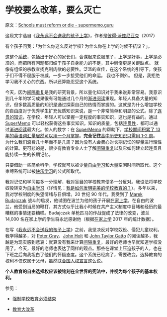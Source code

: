 # 学校要么改革，要么灭亡

原文：[Schools must reform or die - supermemo.guru](https://supermemo.guru/wiki/Schools_must_reform_or_die)

这段文字选自《[我永远不会送我的孩子上学](https://supermemo.guru/wiki/Problem_of_Schooling)》，作者是[彼得·沃兹尼亚克](https://supermemo.guru/wiki/Piotr_Wozniak)（2017）

有个孩子问我：「为什么你这么反对学校? 为什么你在上学的时候不抗议？」。

这整个[系统](https://supermemo.guru/wiki/School)，包括出于好心的家长们，合谋起来说服孩子，上学是好事，上学是必须的，而把所有问题都归结于孩子自身能力的不足，其中懒惰更是关键缺点。 就像有组织的宗教宣扬克制肉欲的必要性。泛滥的宣传，在这个系统的引导下，使孩子们不得不屈服于权威，一步一步接受他们的命运。 我也不例外。 但是，我拒绝学习我不关心的东西。所以还算能忍受这个系统。

今天，因为[间隔重复](https://supermemo.guru/wiki/Spaced_repetition)是我的研究背景，所以量化知识对于我来说非常容易。我意识到几十年的学习成果很有可能通过几个月的[渐进阅读](https://supermemo.guru/wiki/Incremental_reading)重现。年轻人具备大量的知识，但多数高质量的知识是通过探索自己的热情而掌握的。这就是为什么增加学校的自由度对于优秀学生扩充优质知识来说，是一个非常简单和明显的公式。除了[连贯的知识](https://supermemo.guru/wiki/Coherence)，在学校，年轻人可以掌握一定程度的事实知识，这也是有益的。通过 [SuperMemo](https://supermemo.guru/wiki/SuperMemo) 可以轻松获得这些事实知识。知识的质量，包括[连贯性](https://supermemo.guru/wiki/Coherence)，都可以通过[渐进阅读](https://supermemo.guru/wiki/Incremental_reading)最大化。惊人的数字：在  [SuperMemo](https://supermemo.guru/wiki/SuperMemo) 的帮助下，[学校期间积累了 13 年的英语词汇量居然可以用一个月掌握](https://supermemo.guru/wiki/13_years_of_school_in_a_month)。**完全记住**[高中历史知识只需用 1-2 周](https://supermemo.guru/wiki/Learning_history:_school_vs._self-directed_learning)。为什么我们浪费几十年而不是几周？因为没有人会费心对长期记忆的容量进行理性的计算。更可悲的是，很少有教育专业人士了解[间隔重复](https://supermemo.guru/wiki/Spaced_repetition)以及它如何建立起连贯且能持续一生的长期记忆。

只要借助一些简单科学，学校就可以被少量[自由学习](https://supermemo.guru/wiki/Free_learning)和大量空闲时间所取代。这个束缚系统可以被[快乐学习](https://supermemo.guru/wiki/Pleasure_of_learning)的公式所取代。

我对记忆和学习每多一分理解，我对盲目的学校教育便多一分反对。我设法将学校奴役转变为[自由学习](https://supermemo.guru/wiki/Free_learning)（详情见：[我是如何发明完美的学校教育的？](https://supermemo.guru/wiki/How_I_invented_perfect_schooling)）。多年以来，我对学校制度的失望情绪与日俱增。20 世纪 90 年代，我受到了 [Marek Budajczak](https://supermemo.guru/wiki/Marek_Budajczak) 战斗的启发，他试图在波兰为他的孩子开展[在家上学](https://supermemo.guru/wiki/Homeschooling)。在自由的波兰，他受到当局的鞭打，其方式似乎比我小时候在共产主义制度中目睹和经历的最糟糕的事情还要糟糕。Budajczak 单枪匹马的作战促成了法律的改变，波兰 14,000 名在家上学的学生将永远感谢他（根据[在家上学](https://supermemo.guru/wiki/Homeschooling) 2017 年的统计数据）。

在写《[我永远不会送我的孩子上学](https://supermemo.guru/wiki/I_would_never_send_my_kids_to_school)》之前，我坚决反对学校奴役、侵犯儿童权利。我学得越多，对 [Peter Gray](https://supermemo.guru/wiki/Peter_Gray)、[John Holt](https://supermemo.guru/wiki/John_Holt) 和 [John Taylor Gatto](https://supermemo.guru/wiki/John_Taylor_Gatto) 的阅读越多，我越是为现实感到悲哀：就算没有我来计算[间隔重复](https://supermemo.guru/wiki/Spaced_repetition)，最好的老师也早就知道学校没用了。今天，最好的老师也表达了同样的观点。那些在课堂上压迫孩子的人，也在下班之后向我坦白了他们的怀疑态度。这个系统已经病了，需要改变。选择教育的权利不仅仅属于父母，虽然[联合国人权宣言](https://supermemo.guru/wiki/Education_as_a_human_right)这么说。

**个人教育的自由选择权应该被铭刻在全世界的宪法中，并视为每个孩子的基本权利。**

参见：

- [强制学校教育必须结束](https://supermemo.guru/wiki/Compulsory_schooling_must_end)

- [教育大改革](https://supermemo.guru/wiki/Grand_Education_Reform)
